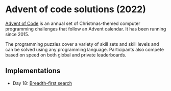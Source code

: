 # Advent of code solutions (2022)

[Advent of Code](https://adventofcode.com) is an annual set of Christmas-themed computer programming challenges that follow an Advent calendar. It has been running since 2015.

The programming puzzles cover a variety of skill sets and skill levels and can be solved using any programming language. Participants also compete based on speed on both global and private leaderboards.

## Implementations

* Day 18: [Breadth-first search](https://en.wikipedia.org/wiki/Breadth-first_search)
